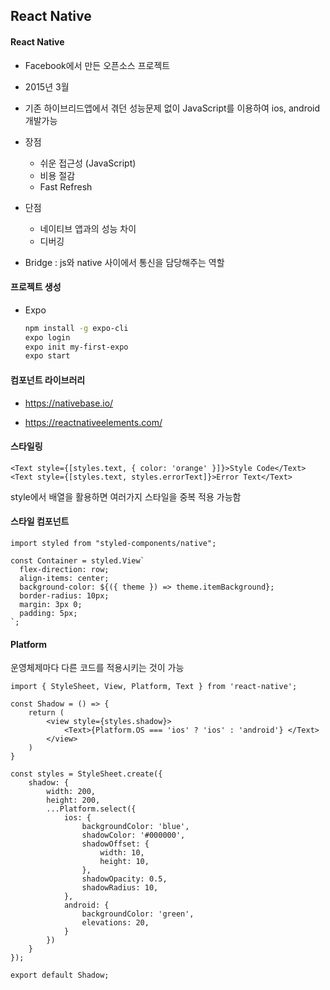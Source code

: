 ## React Native

#### React Native

- Facebook에서 만든 오픈소스 프로젝트
- 2015년 3월
- 기존 하이브리드앱에서 겪던 성능문제 없이 JavaScript를 이용하여 ios, android 개발가능

- 장점
  - 쉬운 접근성 (JavaScript)
  - 비용 절감
  - Fast Refresh
- 단점
  - 네이티브 앱과의 성능 차이
  - 디버깅
- Bridge : js와 native 사이에서 통신을 담당해주는 역할



#### 프로젝트 생성

- Expo

  ```bash
  npm install -g expo-cli
  expo login
  expo init my-first-expo
  expo start
  ```



#### 컴포넌트 라이브러리

- https://nativebase.io/

- https://reactnativeelements.com/

  

#### 스타일링

```react
<Text style={[styles.text, { color: 'orange' }]}>Style Code</Text>
<Text style={[styles.text, styles.errorText]}>Error Text</Text>
```

style에서 배열을 활용하면 여러가지 스타일을 중복 적용 가능함



#### 스타일 컴포넌트

````react
import styled from "styled-components/native";

const Container = styled.View`
  flex-direction: row;
  align-items: center;
  background-color: ${({ theme }) => theme.itemBackground};
  border-radius: 10px;
  margin: 3px 0;
  padding: 5px;
`;
````



#### Platform

운영체제마다 다른 코드를 적용시키는 것이 가능

```react
import { StyleSheet, View, Platform, Text } from 'react-native';

const Shadow = () => {
    return (
    	<view style={styles.shadow}>
        	<Text>{Platform.OS === 'ios' ? 'ios' : 'android'} </Text>
        </view>
    )
}

const styles = StyleSheet.create({
    shadow: {
        width: 200,
        height: 200,
        ...Platform.select({
            ios: {
                backgroundColor: 'blue',
                shadowColor: '#000000',
                shadowOffset: {
                    width: 10,
                    height: 10,
                },
                shadowOpacity: 0.5,
                shadowRadius: 10,
            },
            android: {
                backgroundColor: 'green',
                elevations: 20,
            }
        })
    }
});

export default Shadow;
```


